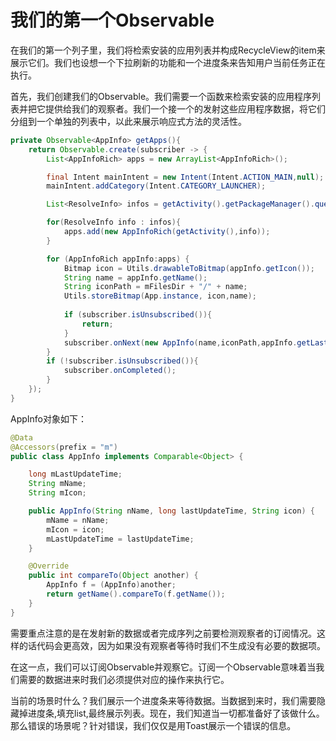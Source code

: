 # 我们的第一个Observable

在我们的第一个列子里，我们将检索安装的应用列表并构成RecycleView的item来展示它们。我们也设想一个下拉刷新的功能和一个进度条来告知用户当前任务正在执行。

首先，我们创建我们的Observable。我们需要一个函数来检索安装的应用程序列表并把它提供给我们的观察者。我们一个接一个的发射这些应用程序数据，将它们分组到一个单独的列表中，以此来展示响应式方法的灵活性。

```java
private Observable<AppInfo> getApps(){
    return Observable.create(subscriber -> {
        List<AppInfoRich> apps = new ArrayList<AppInfoRich>();

        final Intent mainIntent = new Intent(Intent.ACTION_MAIN,null);
        mainIntent.addCategory(Intent.CATEGORY_LAUNCHER);

        List<ResolveInfo> infos = getActivity().getPackageManager().queryIntentActivities(mainIntent, 0);

        for(ResolveInfo info : infos){
            apps.add(new AppInfoRich(getActivity(),info));
        }

        for (AppInfoRich appInfo:apps) {
            Bitmap icon = Utils.drawableToBitmap(appInfo.getIcon());
            String name = appInfo.getName();
            String iconPath = mFilesDir + "/" + name;
            Utils.storeBitmap(App.instance, icon,name);
            
            if (subscriber.isUnsubscribed()){
                return;
            }
            subscriber.onNext(new AppInfo(name,iconPath,appInfo.getLastUpdateTime()));                
        }
        if (!subscriber.isUnsubscribed()){
            subscriber.onCompleted();
        }
    });
}
```
AppInfo对象如下：
```java
@Data
@Accessors(prefix = "m")
public class AppInfo implements Comparable<Object> {

    long mLastUpdateTime;
    String mName;
    String mIcon;

    public AppInfo(String nName, long lastUpdateTime, String icon) {
        mName = nName;
        mIcon = icon;
        mLastUpdateTime = lastUpdateTime;
    }

    @Override
    public int compareTo(Object another) {
        AppInfo f = (AppInfo)another;
        return getName().compareTo(f.getName());
    }
}
```
需要重点注意的是在发射新的数据或者完成序列之前要检测观察者的订阅情况。这样的话代码会更高效，因为如果没有观察者等待时我们不生成没有必要的数据项。

在这一点，我们可以订阅Observable并观察它。订阅一个Observable意味着当我们需要的数据进来时我们必须提供对应的操作来执行它。

当前的场景时什么？我们展示一个进度条来等待数据。当数据到来时，我们需要隐藏掉进度条,填充list,最终展示列表。现在，我们知道当一切都准备好了该做什么。那么错误的场景呢？针对错误，我们仅仅是用Toast展示一个错误的信息。





























